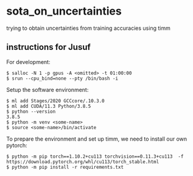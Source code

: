 # sota_on_uncertainties

trying to obtain uncertainties from training accuracies using timm

## instructions for Jusuf

For development:
```
$ salloc -N 1 -p gpus -A <omitted> -t 01:00:00
$ srun --cpu_bind=none --pty /bin/bash -i
```

Setup the software environment:

```
$ ml add Stages/2020 GCCcore/.10.3.0
$ ml add CUDA/11.3 Python/3.8.5
$ python --version
3.8.5
$ python -m venv <some-name>
$ source <some-name>/bin/activate
```

To prepare the environment and set up timm, we need to install our own pytorch:

```
$ python -m pip torch==1.10.2+cu113 torchvision==0.11.3+cu113  -f https://download.pytorch.org/whl/cu113/torch_stable.html
$ python -m pip install -r requirements.txt
```


